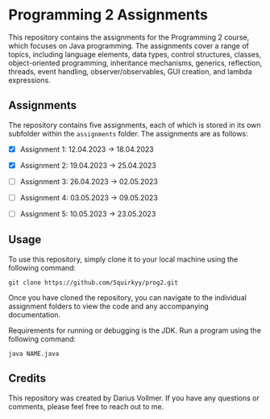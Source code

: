 # Programming 2 Assignments

This repository contains the assignments for the Programming 2 course, which focuses on Java programming. The assignments cover a range of topics, including language elements, data types, control structures, classes, object-oriented programming, inheritance mechanisms, generics, reflection, threads, event handling, observer/observables, GUI creation, and lambda expressions.

## Assignments

The repository contains five assignments, each of which is stored in its own subfolder within the `assignments` folder. The assignments are as follows:

-   [x] Assignment 1: 12.04.2023 -> 18.04.2023

-   [x] Assignment 2: 19.04.2023 -> 25.04.2023

-   [ ] Assignment 3: 26.04.2023 -> 02.05.2023

-   [ ] Assignment 4: 03.05.2023 -> 09.05.2023

-   [ ] Assignment 5: 10.05.2023 -> 23.05.2023

## Usage

To use this repository, simply clone it to your local machine using the following command:

```
git clone https://github.com/Squirkyy/prog2.git
```

Once you have cloned the repository, you can navigate to the individual assignment folders to view the code and any accompanying documentation.

Requirements for running or debugging is the JDK. Run a program using the following command:

```
java NAME.java
```

## Credits

This repository was created by Darius Vollmer. If you have any questions or comments, please feel free to reach out to me.
